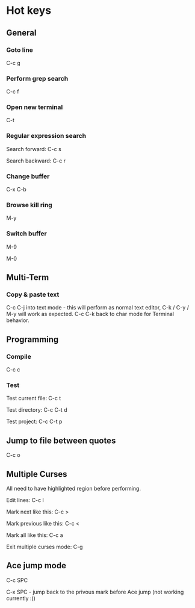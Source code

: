 # Hot keys

## General

### Goto line

C-c g

### Perform grep search

C-c f

### Open new terminal

C-t

### Regular expression search

Search forward: C-c s

Search backward: C-c r

### Change buffer

C-x C-b

### Browse kill ring
M-y

### Switch buffer
M-9

M-0

## Multi-Term

### Copy & paste text
C-c C-j into text mode - this will perform as normal text editor, C-k / C-y / M-y will work as expected. C-c C-k back to char mode for Terminal behavior.

## Programming

### Compile

C-c c

### Test

Test current file: C-c t

Test directory: C-c C-t d

Test project: C-c C-t p

## Jump to file between quotes

C-c o

## Multiple Curses

All need to have highlighted region before performing.

Edit lines: C-c l

Mark next like this: C-c >

Mark previous like this: C-c <

Mark all like this: C-c a

Exit multiple curses mode: C-g

## Ace jump mode

C-c SPC

C-x SPC - jump back to the privous mark before Ace jump (not working currently :()
